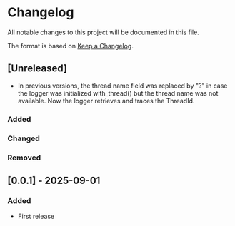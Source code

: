 # Changelog
All notable changes to this project will be documented in this file.

The format is based on [Keep a Changelog](https://keepachangelog.com/en/1.1.0).

## [Unreleased] 
- In previous versions, the thread name field was replaced by "?" in case the logger was initialized with_thread() but the thread name was not available. Now the logger retrieves and traces the ThreadId.

### Added 

### Changed

### Removed 

## [0.0.1] - 2025-09-01
### Added
- First release